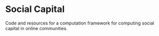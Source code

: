 Social Capital
==============
Code and resources for a computation framework for computing social capital in online communities.
